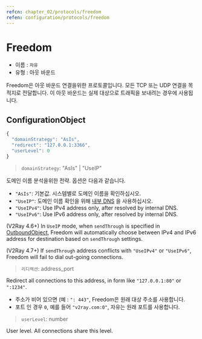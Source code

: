 ```yaml
---
refcn: chapter_02/protocols/freedom
refen: configuration/protocols/freedom
---
```


# Freedom

* 이름 : `자유`
* 유형 : 아웃 바운드

Freedom은 아웃 바운드 연결을위한 프로토콜입니다. 모든 TCP 또는 UDP 연결을 목적지로 전달합니다. 이 아웃 바운드는 실제 대상으로 트래픽을 보내려는 경우에 사용됩니다.

## ConfigurationObject

```javascript
{
  "domainStrategy": "AsIs",
  "redirect": "127.0.0.1:3366",
  "userLevel": 0
}
```

> `domainStrategy`: "AsIs" | "UseIP"

도메인 이름 분석을위한 전략. 옵션은 다음과 같습니다.

* `"AsIs"`: 기본값. 시스템별로 도메인 이름을 확인하십시오.
* `"UseIP"`: 도메인 이름 확인을 위해 [내부 DNS](../dns.md) 을 사용하십시오.
* `"UseIPv4"`: Use IPv4 address only, after resolved by internal DNS.
* `"UseIPv6"`: Use IPv6 address only, after resolved by internal DNS.

(V2Ray 4.6+) In `UseIP` mode, when `sendThrough` is specified in [OutboundObject](../overview.md#outboundobject), Freedom will automatically choose between IPv4 and IPv6 address for destination based on `sendThrough` settings.

(V2Ray 4.7+) If `sendThrough` address conflicts with `"UseIPv4"` or `"UseIPv6"`, Freedom will fail to dial out-going connections.

> `리디렉션`: address_port

Redirect all connections to this address, in form like `"127.0.0.1:80"` or `":1234"`.

* 주소가 비어 있으면 (예 : `": 443"`, Freedom은 원래 대상 주소를 사용합니다.
* 포트 인 경우 `0`, 예를 들어 `"v2ray.com:0"`, 자유는 원래 포트를 사용합니다.

> `userLevel`: number

User level. All connections share this level.